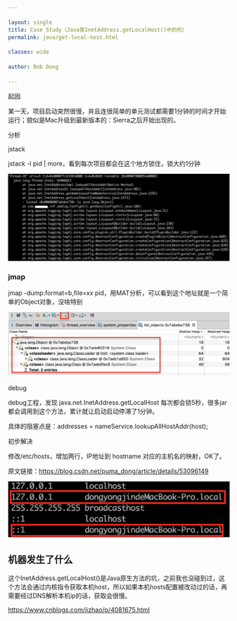```yaml
---

layout: single
title: Case Study（Java类InetAddress.getLocalHost()中的坑）
permalink: java/get-local-host.html

classes: wide

author: Bob Dong

---
```


起因


某一天，项目启动突然很慢，并且连很简单的单元测试都需要1分钟的时间才开始运行；貌似是Mac升级到最新版本的：Sierra之后开始出现的。



分析


jstack


jstack -l pid | more，看到每次项目都会在这个地方锁住，锁大约1分钟


![get-local-host](images/java-get-local-host-1.png)

### jmap



jmap -dump:format=b,file=xx pid，用MAT分析，可以看到这个地址就是一个简单的Object对象，没啥特别

![get-local-host](images/java-get-local-host-2.png)

debug


debug工程，发现 java.net.InetAddress.getLocalHost 每次都会锁5秒，很多jar都会调用到这个方法，累计就让启动启动停滞了1分钟。

具体的阻塞点是：addresses = nameService.lookupAllHostAddr(host);



初步解决

修改/etc/hosts，增加两行，IP地址到 hostname 对应的主机名的映射，OK了。

原文链接：https://blog.csdn.net/puma_dong/article/details/53096149

![get-local-host](images/java-get-local-host-3.png)

## 机器发生了什么

这个InetAddress.getLocalHost()是Java原生方法的坑，之前我也没碰到过，这个方法会通过内核指令获取本机host，所以如果本机hosts配置被改动过的话，再需要经过DNS解析本机ip的话，获取会很慢。

<https://www.cnblogs.com/jizhao/p/4081675.html>